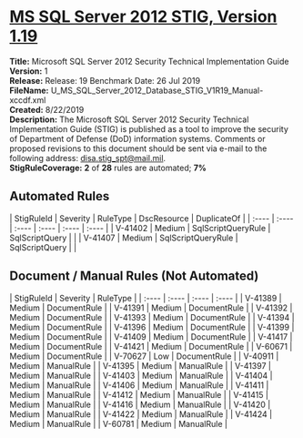 # [MS SQL Server 2012 STIG, Version 1.19](https://github.com/Microsoft/PowerStig/wiki/SqlServer-2012-Database-1.19)

**Title:** Microsoft SQL Server 2012 Security Technical Implementation Guide  
**Version:** 1  
**Release:** Release: 19 Benchmark Date: 26 Jul 2019  
**FileName:** U_MS_SQL_Server_2012_Database_STIG_V1R19_Manual-xccdf.xml  
**Created:** 8/22/2019  
**Description:** The Microsoft SQL Server 2012 Security Technical Implementation Guide (STIG) is published as a tool to improve the security of Department of Defense (DoD) information systems. Comments or proposed revisions to this document should be sent via e-mail to the following address: disa.stig_spt@mail.mil.  
**StigRuleCoverage:** **2** of **28** rules are automated; **7%**  

## Automated Rules

| StigRuleId | Severity | RuleType | DscResource | DuplicateOf |
| :---- | :---- | :---- | :---- | :---- | :---- |
| V-41402 | Medium | SqlScriptQueryRule | SqlScriptQuery |  |
| V-41407 | Medium | SqlScriptQueryRule | SqlScriptQuery |  |

## Document / Manual Rules (Not Automated)

| StigRuleId | Severity | RuleType |
| :---- | :---- | :---- | :---- |
| V-41389 | Medium | DocumentRule |
| V-41391 | Medium | DocumentRule |
| V-41392 | Medium | DocumentRule |
| V-41393 | Medium | DocumentRule |
| V-41394 | Medium | DocumentRule |
| V-41396 | Medium | DocumentRule |
| V-41399 | Medium | DocumentRule |
| V-41409 | Medium | DocumentRule |
| V-41417 | Medium | DocumentRule |
| V-41421 | Medium | DocumentRule |
| V-60671 | Medium | DocumentRule |
| V-70627 | Low | DocumentRule |
| V-40911 | Medium | ManualRule |
| V-41395 | Medium | ManualRule |
| V-41397 | Medium | ManualRule |
| V-41403 | Medium | ManualRule |
| V-41404 | Medium | ManualRule |
| V-41406 | Medium | ManualRule |
| V-41411 | Medium | ManualRule |
| V-41412 | Medium | ManualRule |
| V-41415 | Medium | ManualRule |
| V-41416 | Medium | ManualRule |
| V-41420 | Medium | ManualRule |
| V-41422 | Medium | ManualRule |
| V-41424 | Medium | ManualRule |
| V-60781 | Medium | ManualRule |
